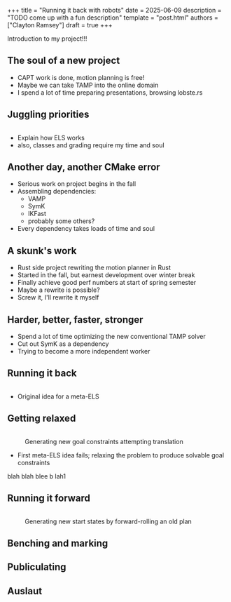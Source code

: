 +++
title = "Running it back with robots"
date = 2025-06-09
description = "TODO come up with a fun description"
template = "post.html"
authors = ["Clayton Ramsey"]
draft = true
+++

Introduction to my project!!!

## The soul of a new project

- CAPT work is done, motion planning is free!
- Maybe we can take TAMP into the online domain
- I spend a lot of time preparing presentations, browsing lobste.rs

## Juggling priorities

<figure>

```typ,include=els_tree.typ

```

</figure>

- Explain how ELS works
- also, classes and grading require my time and soul

## Another day, another CMake error

- Serious work on project begins in the fall
- Assembling dependencies:
  - VAMP
  - SymK
  - IKFast
  - probably some others?
- Every dependency takes loads of time and soul

## A skunk's work

- Rust side project rewriting the motion planner in Rust
- Started in the fall, but earnest development over winter break
- Finally achieve good perf numbers at start of spring semester
- Maybe a rewrite is possible?
- Screw it, I'll rewrite it myself

## Harder, better, faster, stronger

- Spend a lot of time optimizing the new conventional TAMP solver
- Cut out SymK as a dependency
- Trying to become a more independent worker

## Running it back

<figure>

```typ,include=meta_tree.typ

```

</figure>

- Original idea for a meta-ELS

## Getting relaxed

<figure>

```typ,include=roll_backward.typ

```

<figcaption>Generating new goal constraints attempting translation</figcaption>

</figure>

- First meta-ELS idea fails; relaxing the problem to produce solvable goal constraints

blah blah blee b lah1

## Running it forward

<figure>

```typ,include=roll_forward.typ

```

<figcaption>Generating new start states by forward-rolling an old plan</figcaption>

</figure>

## Benching and marking

## Publiculating

## Auslaut

